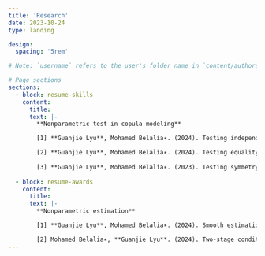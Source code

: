 ```yaml
---
title: 'Research'
date: 2023-10-24
type: landing

design:
  spacing: '5rem'

# Note: `username` refers to the user's folder name in `content/authors/`

# Page sections
sections:
  - block: resume-skills
    content:
      title: 
      text: |-
        **Nonparametric test in copula modeling**

        [1] **Guanjie Lyu**, Mohamed Belalia∗. (2024). Testing independence using C-power functions. <span style="color: #318CE7;"> Under review </span>

        [2] **Guanjie Lyu**, Mohamed Belalia∗. (2024). Testing equality between the dependence structures of two samples using Bernstein polynomials. arXiv:2303.02510. <span style="color: #318CE7;"> Under revision </span>
 
        [3] **Guanjie Lyu**, Mohamed Belalia∗. (2023). Testing symmetry for bivariate copulas using Bernstein polynomials. <span style="color: darkgreen;"> Statistics and Computing </span> 33 (6): 128.
    
  - block: resume-awards
    content:
      title: 
      text: |-
        **Nonparametric estimation**

        [1] **Guanjie Lyu**, Mohamed Belalia∗. (2024). Smooth estimation of conditional quantile function using Bernstein polynomials. <span style="color: darkgreen;"> Statistics </span> 58 (2): 407-421.

        [2] Mohamed Belalia∗, **Guanjie Lyu**. (2024). Two-stage conditional density estimation based on Bernstein polynomials. <span style="color: darkgreen;"> Communications in Statistics - Theory and Methods </span> 53 (11): 4172-4193.
---
```


